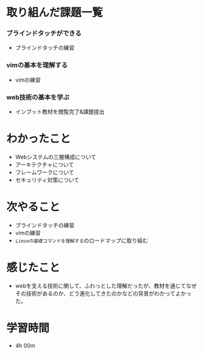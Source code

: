# 取り組んだ課題一覧
### ブラインドタッチができる
- ブラインドタッチの練習
  
### vimの基本を理解する
- vimの練習
  
### web技術の基本を学ぶ
- インプット教材を閲覧完了&課題提出


# わかったこと
- Webシステムの三層構成について
- アーキテクチャについて
- フレームワークについて
- セキュリティ対策について



# 次やること
- ブラインドタッチの練習
- vimの練習
- `Linuxの基礎コマンドを理解する`のロードマップに取り組む



# 感じたこと
- webを支える技術に関して、ふわっとした理解だったが、教材を通じてなぜその技術があるのか、どう進化してきたのかなどの背景がわかってよかった。



# 学習時間
- 4h 00m
